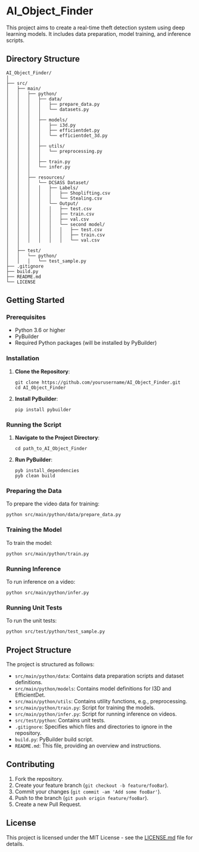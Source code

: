 # AI_Object_Finder

This project aims to create a real-time theft detection system using deep learning models. It includes data preparation, model training, and inference scripts.

## Directory Structure

```plaintext
AI_Object_Finder/
│
├── src/
│   ├── main/
│   │   ├── python/
│   │   │   ├── data/
│   │   │   │   ├── prepare_data.py
│   │   │   │   └── datasets.py
│   │   │   │
│   │   │   ├── models/
│   │   │   │   ├── i3d.py
│   │   │   │   ├── efficientdet.py
│   │   │   │   └── efficientdet_3d.py
│   │   │   │
│   │   │   ├── utils/
│   │   │   │   └── preprocessing.py
│   │   │   │
│   │   │   ├── train.py
│   │   │   └── infer.py
│   │   │
│   │   ├── resources/
│   │   │   └── DCSASS Dataset/
│   │   │   │   ├── Labels/
│   │   │   │   │   ├── Shoplifting.csv
│   │   │   │   │   └── Stealing.csv
│   │   │   │   └── Output/
│   │   │   │   │   ├── test.csv
│   │   │   │   │   ├── train.csv
│   │   │   │   │   ├── val.csv
│   │   │   │   │   └── second model/
│   │   │   │   │   │   ├── test.csv
│   │   │   │   │   │   ├── train.csv
│   │   │   │   │   │   └── val.csv
│   │
│   ├── test/
│   │   └── python/
│   │   │   └── test_sample.py
├── .gitignore
├── build.py
├── README.md
└── LICENSE

```
## Getting Started

### Prerequisites

- Python 3.6 or higher
- PyBuilder
- Required Python packages (will be installed by PyBuilder)

### Installation

1. **Clone the Repository**:

    ```
    git clone https://github.com/yourusername/AI_Object_Finder.git
    cd AI_Object_Finder
    ```

2. **Install PyBuilder**:

    ```
    pip install pybuilder
    ```

### Running the Script

1. **Navigate to the Project Directory**:

    ```
    cd path_to_AI_Object_Finder
    ```

2. **Run PyBuilder**:

    ```
    pyb install_dependencies
    pyb clean build
    ```

### Preparing the Data

To prepare the video data for training:

    
    python src/main/python/data/prepare_data.py
    

### Training the Model

To train the model:

    
    python src/main/python/train.py
    

### Running Inference

To run inference on a video:

    
    python src/main/python/infer.py
    

### Running Unit Tests

To run the unit tests:

    
    python src/test/python/test_sample.py
    

## Project Structure

The project is structured as follows:

- `src/main/python/data`: Contains data preparation scripts and dataset definitions.
- `src/main/python/models`: Contains model definitions for I3D and EfficientDet.
- `src/main/python/utils`: Contains utility functions, e.g., preprocessing.
- `src/main/python/train.py`: Script for training the models.
- `src/main/python/infer.py`: Script for running inference on videos.
- `src/test/python`: Contains unit tests.
- `.gitignore`: Specifies which files and directories to ignore in the repository.
- `build.py`: PyBuilder build script.
- `README.md`: This file, providing an overview and instructions.

## Contributing

1. Fork the repository.
2. Create your feature branch (`git checkout -b feature/fooBar`).
3. Commit your changes (`git commit -am 'Add some fooBar'`).
4. Push to the branch (`git push origin feature/fooBar`).
5. Create a new Pull Request.

## License

This project is licensed under the MIT License - see the [LICENSE.md](LICENSE.md) file for details.
